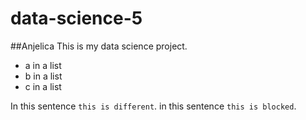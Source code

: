 # data-science-5
##Anjelica 
This is my data science project. 
* a in a list
* b in a list
* c in a list

In this sentence `this is different`.
in this sentence ```this is blocked```.
